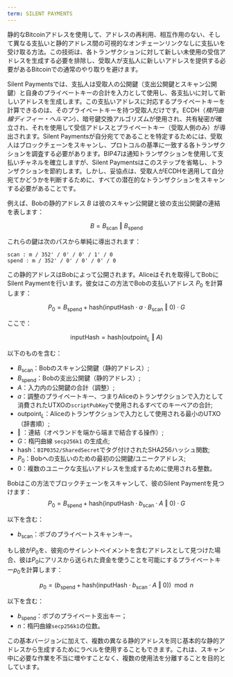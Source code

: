 ```yaml
---
term: SILENT PAYMENTS
---
```


静的なBitcoinアドレスを使用して、アドレスの再利用、相互作用のない、そして異なる支払いと静的アドレス間の可視的なオンチェーンリンクなしに支払いを受け取る方法。この技術は、各トランザクションに対して新しい未使用の受信アドレスを生成する必要を排除し、受取人が支払人に新しいアドレスを提供する必要があるBitcoinでの通常のやり取りを避けます。

Silent Paymentsでは、支払人は受取人の公開鍵（支出公開鍵とスキャン公開鍵）と自身のプライベートキーの合計を入力として使用し、各支払いに対して新しいアドレスを生成します。この支払いアドレスに対応するプライベートキーを計算できるのは、そのプライベートキーを持つ受取人だけです。ECDH（*楕円曲線ディフィー・ヘルマン*）、暗号鍵交換アルゴリズムが使用され、共有秘密が確立され、それを使用して受信アドレスとプライベートキー（受取人側のみ）が導出されます。Silent Paymentsが自分宛てであることを特定するためには、受取人はブロックチェーンをスキャンし、プロトコルの基準に一致する各トランザクションを調査する必要があります。BIP47は通知トランザクションを使用して支払いチャネルを確立しますが、Silent Paymentsはこのステップを省略し、トランザクションを節約します。しかし、妥協点は、受取人がECDHを適用して自分宛てかどうかを判断するために、すべての潜在的なトランザクションをスキャンする必要があることです。

例えば、Bobの静的アドレス $B$ は彼のスキャン公開鍵と彼の支出公開鍵の連結を表します：

$$ B = B_{\text{scan}} \text{ ‖ } B_{\text{spend}} $$

これらの鍵は次のパスから単純に導出されます：

```text
scan : m / 352' / 0' / 0' / 1' / 0
spend : m / 352' / 0' / 0' / 0' / 0
```

この静的アドレスはBobによって公開されます。Aliceはそれを取得してBobにSilent Paymentを行います。彼女はこの方法でBobの支払いアドレス $P_0$ を計算します：

$$  P_0 = B_{\text{spend}} + \text{hash}(\text{inputHash} \cdot a \cdot B_{\text{scan}} \text{ ‖ } 0) \cdot G  $$

ここで：

$$  \text{inputHash} = \text{hash}(\text{outpoint}_L \text{ ‖ } A)  $$

以下のものを含む：
* $B_{\text{scan}}$：Bobのスキャン公開鍵（静的アドレス）;
* $B_{\text{spend}}$：Bobの支出公開鍵（静的アドレス）;
* $A$：入力内の公開鍵の合計（調整）;
* $a$：調整のプライベートキー、つまりAliceのトランザクションで入力として消費されたUTXOの`scriptPubKey`で使用されるすべてのキーペアの合計;
* $\text{outpoint}_L$：Aliceのトランザクションで入力として使用される最小のUTXO（辞書順）;
* $\text{ ‖ }$：連結（オペランドを端から端まで結合する操作）;
* $G$：楕円曲線 `secp256k1` の生成点;
* $\text{hash}$：`BIP0352/SharedSecret`でタグ付けされたSHA256ハッシュ関数;
* $P_0$：Bobへの支払いのための最初の公開鍵/ユニークアドレス;
* $0$：複数のユニークな支払いアドレスを生成するために使用される整数。

Bobはこの方法でブロックチェーンをスキャンして、彼のSilent Paymentを見つけます：
$$  P_0 = B_{\text{spend}} + \text{hash}(\text{inputHash} \cdot b_{\text{scan}} \cdot A \text{ ‖ } 0) \cdot G  $$

以下を含む：
* $b_{\text{scan}}$：ボブのプライベートスキャンキー。

もし彼が$P_0$を、彼宛のサイレントペイメントを含むアドレスとして見つけた場合、彼は$P_0$にアリスから送られた資金を使うことを可能にするプライベートキー$p_0$を計算します：

$$ p_0 = (b_{\text{spend}} + \text{hash}(\text{inputHash} \cdot b_{\text{scan}} \cdot A \text{ ‖ } 0)) \mod n $$

以下を含む：
* $b_{\text{spend}}$：ボブのプライベート支出キー；
* $n$：楕円曲線`secp256k1`の位数。

この基本バージョンに加えて、複数の異なる静的アドレスを同じ基本的な静的アドレスから生成するためにラベルを使用することもできます。これは、スキャン中に必要な作業を不当に増やすことなく、複数の使用法を分離することを目的としています。